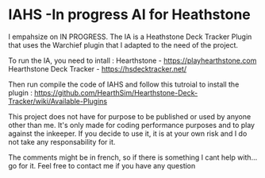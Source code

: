 # IAHS -In progress AI for Heathstone
I empahsize on IN PROGRESS.
The IA is a Heathstone Deck Tracker Plugin that uses the Warchief plugin that I adapted to the need of the project.

To run the IA, you need to intall : 
Hearthstone - https://playhearthstone.com 
Hearthstone Deck Tracker - https://hsdecktracker.net/

Then run compile the code of IAHS and follow this tutroial to install the plugin : 
https://github.com/HearthSim/Hearthstone-Deck-Tracker/wiki/Available-Plugins

This project does not have for purpose to be published or used by anyone other than me. 
It's only made for coding performance purposes and to play against the inkeeper. 
If you decide to use it, it is at your own risk and I do not take any responsability for it.

The comments might be in french, so if there is something I cant help with... go for it. 
Feel free to contact me if you have any question 
